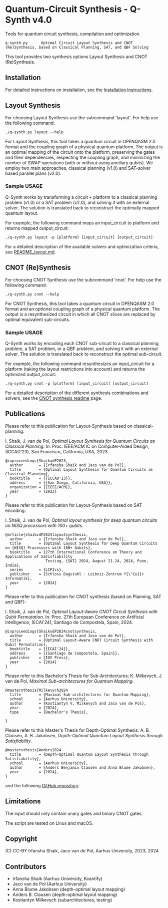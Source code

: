 # Quantum-Circuit Synthesis - Q-Synth v4.0

Tools for quantum circuit synthesis, compilation and optimization.

    q-synth.py      Optimal Circuit Layout Synthesis and CNOT (Re)Synthesis, based on Classical Planning, SAT, and QBF Solving

This tool provides two synthesis options Layout Synthesis and CNOT (Re)Synthesis.

## Installation

For detailed instructions on installation, see the [Installation Instructions](INSTALL.md).

## Layout Synthesis

For choosing Layout Synthesis use the subcommand 'layout'.
For help use the following command:

    ./q-synth.py layout --help

For Layout Synthesis, this tool takes a quantum circuit in OPENQASM 2.0 format and the coupling graph of a physical quantum platform.
The output is an optimal mapping of the circuit onto the platform, preserving the gates and their dependencies,
respecting the coupling graph, and minimizing the number of SWAP operations (with or without using ancillary qubits).
We employ two main approaches, classical planning (v1.0) and SAT-solver based parallel plans (v2.0).

### Sample USAGE

Q-Synth works by transforming a circuit + platform to a classical planning problem (v1.0) or a SAT problem (v2.0), and solving it with an external solver. The solution is translated back to reconstruct the optimally mapped quantum layout.

For example, the following command maps an input_circuit to platform and returns mapped output_circuit:

    ./q-synth.py layout -p [platform] [input_circuit] [output_circuit]

For a detailed description of the available solvers and optimization criteria, see [README_layout.md](README_layout.md).

## CNOT (Re)Synthesis

For choosing CNOT Synthesis use the subcommand 'cnot'.
For help use the following command:

    ./q-synth.py cnot --help

For CNOT Synthesis, this tool takes a quantum circuit in OPENQASM 2.0 format and an optional coupling graph of a physical quantum platform.
The output is a resynthesized circuit in which all CNOT slices are replaced by optimal equivalent sub-circuits.

### Sample USAGE

Q-Synth works by encoding each CNOT sub-circuit to a classical planning problem, a SAT problem, or a QBF problem, and solving it with an external solver. The solution is translated back to reconstruct the optimal sub-circuit.

For example, the following command resynthesizes an input_circuit for a platform 
(taking the layout restrictions into account) and returns the optimized output_circuit:

    ./q-synth.py cnot -p [platform] [input_circuit] [output_circuit]

For a detailed description of the different synthesis combinations and solvers, see the [CNOT synthesis readme](README_cnot.md) page.

## Publications

Please refer to this publication for Layout-Synthesis based on classical-planning:

I. Shaik, J. van de Pol, _Optimal Layout Synthesis for Quantum Circuits as Classical Planning_. 
In: Proc. IEEE/ACM IC on Computer-Aided Design, (ICCAD'23), San Francisco, California, USA, 2023.

    @inproceedings{ShaikvdP2023,
      author       = {Irfansha Shaik and Jaco van de Pol},
      title        = {Optimal Layout Synthesis for Quantum Circuits as Classical Planning},
      booktitle    = {{ICCAD'23}},
      address      = {{San Diego, California, USA}},
      organization = {{IEEE/ACM}},
      year         = {2023}
    }

Please refer to this publication for Layout-Synthesis based on SAT encoding:

I. Shaik, J. van de Pol, _Optimal layout synthesis for deep quantum circuits on NISQ processors with 100+ qubits_.

    @article{shaikvdP2024layoutsynthesis,
      author       = {Irfansha Shaik and Jaco van de Pol},
      title        = {Optimal Layout Synthesis for Deep Quantum Circuits on {NISQ} Processors with 100+ Qubits}, 
      booktitle    = {27th International Conference on Theory and Applications of Satisfiability
                      Testing, {SAT} 2024, August 21-24, 2024, Pune, India},
      series       = {LIPIcs},
      publisher    = {Schloss Dagstuhl - Leibniz-Zentrum f{\"{u}}r Informatik},
      year         = {2024}
    }

Please refer to this publication for CNOT synthesis (based on Planning, SAT and QBF):

I. Shaik, J. van de Pol, _Optimal Layout-Aware CNOT Circuit Synthesis with Qubit Permutation_.
In: Proc. 27th European Conference on Artificial Intelligence, (ECAI'24), Santiago de Compostela, Spain, 2024.

    @inproceedings{ShaikvdP2024cnotsynthesis,
      author       = {Irfansha Shaik and Jaco van de Pol},
      title        = {Optimal Layout-Aware CNOT Circuit Synthesis with Qubit Permutation},
      booktitle    = {{ECAI'24}},
      address      = {{Santiago de Compostela, Spain}},
      publisher    = {IOS Press},
      year         = {2024}
    }


Please refer to this Bachelor's Thesis for Sub-Architectures:
K. Milkevych, J. van de Pol, _Maximal Sub-architectures for Quantum Mapping_.
    
    @mastersthesis{Milkevych2024
      title        = {Maximal Sub-architectures for Quantum Mapping},
      school       = {Aarhus University},
      author       = {Kostiantyn V. Milkevych and Jaco van de Pol},
      year         = {2024},
      type         = {Bachelor's Thesis},
      
    }

Please refer to this Master's Thesis for Depth-Optimal Synthesis:
A. B. Clausen, A. B. Jakobsen, _Depth-Optimal Quantum Layout Synthesis through Satisfiability_.

    @mastersthesis{Anders2024
      title        = {Depth-Optimal Quantum Layout Synthesis through Satisfiability},
      school       = {Aarhus University},
      author       = {Anders Benjamin Clausen and Anna Blume Jakobsen},
      year         = {2024},
    }

and the following [GitHub repository](https://github.com/anbclausen/quills).

## Limitations

The input should only contain unary gates and binary CNOT gates.

The script are tested on Linux and macOS.

## Copyright

(C) CC-BY Irfansha Shaik, Jaco van de Pol, Aarhus University, 2023, 2024

## Contributors

- Irfansha Shaik (Aarhus University, Kvantify)
- Jaco van de Pol (Aarhus University)
- Anna Blume Jakobsen (depth-optimal layout mapping)
- Anders B. Clausen (depth-optimal layout mapping)
- Kostiantyn Milkevych (subarchitectures, testing)
